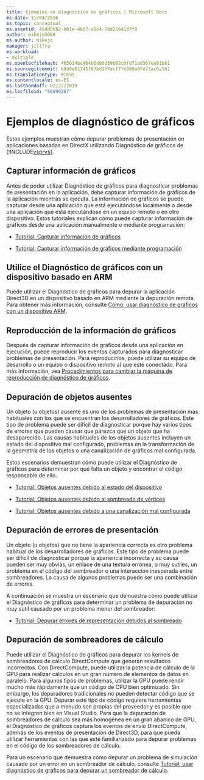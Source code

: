 ```yaml
---
title: Ejemplos de diagnóstico de gráficos | Microsoft Docs
ms.date: 11/04/2016
ms.topic: conceptual
ms.assetid: 45dd86b2-801e-4b07-a8c4-7bd25641d7f8
author: mikejo5000
ms.author: mikejo
manager: jillfra
ms.workload:
- multiple
ms.openlocfilehash: 465014bc464b6d8dd59b02c0fd71ad367ea01b61
ms.sourcegitcommit: b0d8e61745f67bd1f7ecf7fe080a0fe73ac6a181
ms.translationtype: MTE95
ms.contentlocale: es-ES
ms.lasthandoff: 02/22/2019
ms.locfileid: "56699267"
---
```

# <a name="graphics-diagnostics-examples"></a>Ejemplos de diagnóstico de gráficos
Estos ejemplos muestran cómo depurar problemas de presentación en aplicaciones basadas en DirectX utilizando Diagnóstico de gráficos de [!INCLUDE[vsprvs](../../code-quality/includes/vsprvs_md.md)].

## <a name="capturing-graphics-information"></a>Capturar información de gráficos
 Antes de poder utilizar Diagnóstico de gráficos para diagnosticar problemas de presentación en la aplicación, debe capturar información de gráficos de la aplicación mientras se ejecuta. La información de gráficos se puede capturar desde una aplicación que está ejecutándose localmente o desde una aplicación que está ejecutándose en un equipo remoto o en otro dispositivo. Estos tutoriales explican cómo puede capturar información de gráficos desde una aplicación manualmente o mediante programación:

-   [Tutorial: Capturar información de gráficos](walkthrough-capturing-graphics-information.md)

-   [Tutorial: Capturar información de gráficos mediante programación](walkthrough-capturing-graphics-information-programmatically.md)

## <a name="use-graphics-diagnostics-with-an-arm-based-device"></a>Utilice el Diagnóstico de gráficos con un dispositivo basado en ARM
 Puede utilizar el Diagnóstico de gráficos para depurar la aplicación Direct3D en un dispositivo basado en ARM mediante la depuración remota. Para obtener más información, consulte [Cómo: usar diagnóstico de gráficos con un dispositivo ARM](/visualstudio/debugger/graphics/graphics-diagnostics-examples).

## <a name="playing-back-graphics-information"></a>Reproducción de la información de gráficos
 Después de capturar información de gráficos desde una aplicación en ejecución, puede reproducir los eventos capturados para diagnosticar problemas de presentación. Para reproducirlos, puede utilizar su equipo de desarrollo o un equipo o dispositivo remoto al que esté conectado. Para más información, vea [Procedimientos para cambiar la máquina de reproducción de diagnóstico de gráficos](how-to-change-the-graphics-diagnostics-playback-machine.md).

## <a name="debugging-missing-objects"></a>Depuración de objetos ausentes
 Un objeto (u objetos) ausente es uno de los problemas de presentación más habituales con los que se encuentran los desarrolladores de gráficos. Este tipo de problema puede ser difícil de diagnosticar porque hay varios tipos de errores que pueden causar que parezca que un objeto que ha desaparecido. Las causas habituales de los objetos ausentes incluyen un estado del dispositivo mal configurado, problemas en la transformación de la geometría de los objetos o una canalización de gráficos mal configurada.

 Estos escenarios demuestran cómo puede utilizar el Diagnóstico de gráficos para determinar por qué falta un objeto y encontrar el código responsable de ello.

-   [Tutorial: Objetos ausentes debido al estado del dispositivo](walkthrough-missing-objects-due-to-device-state.md)

-   [Tutorial: Objetos ausentes debido al sombreado de vértices](walkthrough-missing-objects-due-to-vertex-shading.md)

-   [Tutorial: Objetos ausentes debido a una canalización mal configurada](walkthrough-missing-objects-due-to-misconfigured-pipeline.md)

## <a name="debugging-rendering-errors"></a>Depuración de errores de presentación
 Un objeto (u objetos) que no tiene la apariencia correcta es otro problema habitual de los desarrolladores de gráficos. Este tipo de problema puede ser difícil de diagnosticar porque la apariencia incorrecta y su causa pueden ser muy obvias, un enlace de una textura errónea, o muy sutiles, un problema en el código del sombreador o una interacción inesperada entre sombreadores. La causa de algunos problemas puede ser una combinación de errores.

 A continuación se muestra un escenario que demuestra cómo puede utilizar el Diagnóstico de gráficos para determinar un problema de depuración no muy sutil causado por un problema menor del sombreador:

-   [Tutorial: Depurar errores de representación debidos al sombreado](walkthrough-debugging-rendering-errors-due-to-shading.md)

## <a name="debugging-compute-shaders"></a>Depuración de sombreadores de cálculo
 Puede utilizar el Diagnóstico de gráficos para depurar los kernels de sombreadores de cálculo DirectCompute que generan resultados incorrectos. Con DirectCompute, puede utilizar la potencia de cálculo de la GPU para realizar cálculos en un gran número de elementos de datos en paralelo. Para algunos tipos de problemas, utilizar la GPU puede rendir mucho más rápidamente que un código de CPU bien optimizado. Sin embargo, los depuradores tradicionales no pueden detectar código que se ejecute en la GPU. Depurar este tipo de código requiere herramientas especializadas que a menudo son propias del proveedor y es posible que no se integren bien en Visual Studio. Para que la depuración de sombreadores de cálculo sea más homogénea en un gran abanico de GPU, el Diagnóstico de gráficos captura los eventos de envío DirectCompute, además de los eventos de presentación de Direct3D, para que pueda utilizar herramientas con las que esté familiarizado para depurar problemas en el código de los sombreadores de cálculo.

 Para un escenario que demuestra cómo depurar un problema de simulación causado por un error en un sombreador de cálculo, consulte [Tutorial: usar diagnóstico de gráficos para depurar un sombreador de cálculo](walkthrough-using-graphics-diagnostics-to-debug-a-compute-shader.md).